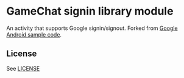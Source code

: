 # GameChat signin library module

An activity that supports Google signin/signout.  Forked from [Google Android sample code](https://github.com/googlesamples/google-services).

## License
See [LICENSE](LICENSE)
